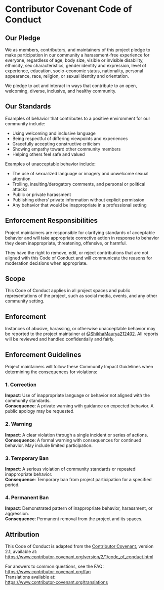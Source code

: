 # Contributor Covenant Code of Conduct

## Our Pledge

We as members, contributors, and maintainers of this project pledge to make participation in our community a harassment-free experience for everyone, regardless of age, body size, visible or invisible disability, ethnicity, sex characteristics, gender identity and expression, level of experience, education, socio-economic status, nationality, personal appearance, race, religion, or sexual identity and orientation.

We pledge to act and interact in ways that contribute to an open, welcoming, diverse, inclusive, and healthy community.

## Our Standards

Examples of behavior that contributes to a positive environment for our community include:

- Using welcoming and inclusive language  
- Being respectful of differing viewpoints and experiences  
- Gracefully accepting constructive criticism  
- Showing empathy toward other community members  
- Helping others feel safe and valued

Examples of unacceptable behavior include:

- The use of sexualized language or imagery and unwelcome sexual attention  
- Trolling, insulting/derogatory comments, and personal or political attacks  
- Public or private harassment  
- Publishing others’ private information without explicit permission  
- Any behavior that would be inappropriate in a professional setting

## Enforcement Responsibilities

Project maintainers are responsible for clarifying standards of acceptable behavior and will take appropriate corrective action in response to behavior they deem inappropriate, threatening, offensive, or harmful.

They have the right to remove, edit, or reject contributions that are not aligned with this Code of Conduct and will communicate the reasons for moderation decisions when appropriate.

## Scope

This Code of Conduct applies in all project spaces and public representations of the project, such as social media, events, and any other community setting.

## Enforcement

Instances of abusive, harassing, or otherwise unacceptable behavior may be reported to the project maintainer at [@ShikhaMaurya212402](https://github.com/ShikhaMaurya212402). All reports will be reviewed and handled confidentially and fairly.

## Enforcement Guidelines

Project maintainers will follow these Community Impact Guidelines when determining the consequences for violations:

### 1. Correction

**Impact**: Use of inappropriate language or behavior not aligned with the community standards.  
**Consequence**: A private warning with guidance on expected behavior. A public apology may be requested.

### 2. Warning

**Impact**: A clear violation through a single incident or series of actions.  
**Consequence**: A formal warning with consequences for continued behavior. May include limited participation.

### 3. Temporary Ban

**Impact**: A serious violation of community standards or repeated inappropriate behavior.  
**Consequence**: Temporary ban from project participation for a specified period.

### 4. Permanent Ban

**Impact**: Demonstrated pattern of inappropriate behavior, harassment, or aggression.  
**Consequence**: Permanent removal from the project and its spaces.

## Attribution

This Code of Conduct is adapted from the [Contributor Covenant](https://www.contributor-covenant.org), version 2.1, available at:  
https://www.contributor-covenant.org/version/2/1/code_of_conduct.html

For answers to common questions, see the FAQ:  
https://www.contributor-covenant.org/faq  
Translations available at:  
https://www.contributor-covenant.org/translations

